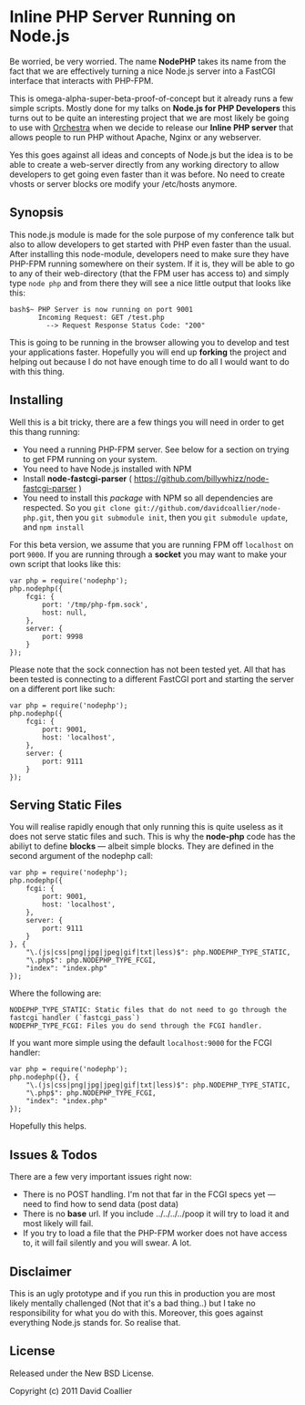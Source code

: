 Inline PHP Server Running on Node.js
====================================

Be worried, be very worried. The name **NodePHP** takes its name from the fact that we are effectively
turning a nice Node.js server into a FastCGI interface that interacts with PHP-FPM. 

This is omega-alpha-super-beta-proof-of-concept but it already runs a few simple scripts. Mostly done
for my talks on **Node.js for PHP Developers** this turns out to be quite an interesting project that
we are most likely be going to use with [Orchestra](http://orchestra.io) when we decide to release our
**Inline PHP server** that allows people to run PHP without Apache, Nginx or any webserver.

Yes this goes against all ideas and concepts of Node.js but the idea is to be able to create a web-server
directly from any working directory to allow developers to get going even faster than it was before. No
need to create vhosts or server blocks ore modify your /etc/hosts anymore.

Synopsis
--------
This node.js module is made for the sole purpose of my conference talk but also to allow developers to
get started with PHP even faster than the usual. After installing this node-module, developers need to make
sure they have PHP-FPM running somewhere on their system. If it is, they will be able to go to any of their
web-directory (that the FPM user has access to) and simply type `node php` and from there they will see a
nice little output that looks like this:

    bash$~ PHP Server is now running on port 9001
           Incoming Request: GET /test.php
             --> Request Response Status Code: "200"

This is going to be running in the browser allowing you to develop and test your applications faster. Hopefully
you will end up **forking** the project and helping out because I do not have enough time to do all I would want to
do with this thing.


Installing
----------
Well this is a bit tricky, there are a few things you will need in order to get this thang running:

  - You need a running PHP-FPM server. See below for a section on trying to get FPM running on your system.
  - You need to have Node.js installed with NPM 
  - Install **node-fastcgi-parser** ( https://github.com/billywhizz/node-fastcgi-parser )
  - You need to install this *package* with NPM so all dependencies are respected. So you `git clone git://github.com/davidcoallier/node-php.git`, then you `git submodule init`, then you `git submodule update`, and `npm install`

For this beta version, we assume that you are running FPM off `localhost` on port `9000`. If you are running
through a **socket** you may want to make your own script that looks like this:

    var php = require('nodephp');
    php.nodephp({
        fcgi: {
            port: '/tmp/php-fpm.sock',
            host: null,
        },
        server: {
            port: 9998
        }
    });

Please note that the sock connection has not been tested yet. All that has been tested is connecting to a different
FastCGI port and starting the server on a different port like such:

    var php = require('nodephp');
    php.nodephp({
        fcgi: {
            port: 9001,
            host: 'localhost',
        },
        server: {
            port: 9111
        }
    });


Serving Static Files
--------------------
You will realise rapidly enough that only running this is quite useless as it does not serve static files and such. This is why the **node-php**
code has the abiliyt to define **blocks** — albeit simple blocks. They are defined in the second argument of the nodephp call:

    var php = require('nodephp');
    php.nodephp({
        fcgi: {
            port: 9001,
            host: 'localhost',
        },
        server: {
            port: 9111
        }
    }, {
        "\.(js|css|png|jpg|jpeg|gif|txt|less)$": php.NODEPHP_TYPE_STATIC,
        "\.php$": php.NODEPHP_TYPE_FCGI,
        "index": "index.php"
    });

Where the following are:

    NODEPHP_TYPE_STATIC: Static files that do not need to go through the fastcgi handler (`fastcgi_pass`)
    NODEPHP_TYPE_FCGI: Files you do send through the FCGI handler.
    
If you want more simple using the default `localhost:9000` for the FCGI handler:

    var php = require('nodephp');
    php.nodephp({}, {
        "\.(js|css|png|jpg|jpeg|gif|txt|less)$": php.NODEPHP_TYPE_STATIC,
        "\.php$": php.NODEPHP_TYPE_FCGI,
        "index": "index.php"
    });

Hopefully this helps.


Issues &amp; Todos
------------------
There are a few very important issues right now:
    
  - There is no POST handling. I'm not that far in the FCGI specs yet — need to find how to send data (post data)
  - There is no **base** url. If you include ../../../../poop it will try to load it and most likely will fail.
  - If you try to load a file that the PHP-FPM worker does not have access to, it will fail silently and you will swear. A lot.


Disclaimer
----------
This is an ugly prototype and if you run this in production you are most likely mentally challenged (Not that it's a bad thing..) but
I take no responsibility for what you do with this. Moreover, this goes against everything Node.js stands for. So realise that.


License
-------
Released under the New BSD License.

Copyright (c) 2011 David Coallier
